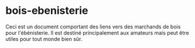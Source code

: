 # bois-ebenisterie
Ceci est un document comportant des liens vers des marchands de bois pour l'ébénisterie. Il est destiné principalement aux amateurs mais peut être utiles pour tout monde bien sûr.
